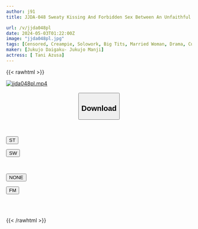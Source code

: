 ```yaml
---
author: j91
title: JJDA-048 Sweaty Kissing And Forbidden Sex Between An Unfaithful Father-in-law And His Chaste Wife Azusa Tani

url: /v/jjda048pl
date: 2024-05-03T01:22:00Z
image: "jjda048pl.jpg"
tags: [Censored, Creampie, Solowork, Big Tits, Married Woman, Drama, Cuckold	]
maker: [Jukujo Daigaku- Jukujo Manji]
actress: [ Tani Azusa]
---
```



{{< rawhtml >}}

<div class="video" data-videoid="WwJ9XQx7rKcbOJw">
    <a href="javascript:;">
        <img src="/v/jjda048pl/jjda048pl.jpg" width="WIDTH" height="HEIGHT" alt="jjda048pl.mp4" loading="lazy">
    </a>
</div>

<script type="text/javascript" src="https://j91.asia/asset/on-demand-st.js"></script>

<br>
  <link rel="stylesheet" href="https://j91.asia/asset/bs5.css">
  
  <center>
  <button class="btn btn-primary" type="button" data-bs-toggle="collapse" data-bs-target=".multi-collapse" aria-expanded="false" aria-controls="multiCollapseExample1 multiCollapseExample2"><h2>Download</h2></button></center>
</p>
<div class="row">
  <div class="col">
    <div class="collapse multi-collapse" id="multiCollapseExample1">
      <div class="card card-body">
	      	      <br>
<div class="buttons">  
<p><a href="https://streamtape.to/v/WwJ9XQx7rKcbOJw" target="_blank"><button class="btn-hover color-3"><i class="fa fa-download"></i> ST</button></a></p>
<p><a href="https://asnwish.com/dgxi1nm4pkcn" target="_blank"><button class="btn-hover color-2"><i class="fa fa-download"></i> SW</button></a></p></div>
    </div>
  </div>
</div>
  <div class="col">
    <div class="collapse multi-collapse" id="multiCollapseExample2">
      <div class="card card-body">
	      <br>
<div class="buttons">
<p><a href="javascript:;"><button class="btn-hover color-9"><i class="fa fa-download"></i> NONE</button></a></p>
<p><a href="https://filemoon.sx/d/uxaq05ny36ff"><button class="btn-hover color-8"><i class="fa fa-download"></i> FM</button></a></p></div>
<br><br>
      </div>
    </div>
  </div>
</div>

{{< /rawhtml >}}